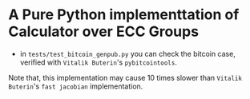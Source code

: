 
# A Pure Python implementtation of Calculator over ECC Groups


* in `tests/test_bitcoin_genpub.py` you can check the bitcoin case, verified with `Vitalik Buterin`'s `pybitcointools`.

Note that, this implementation may cause 10 times slower than `Vitalik Buterin`'s `fast jacobian` implementation.
